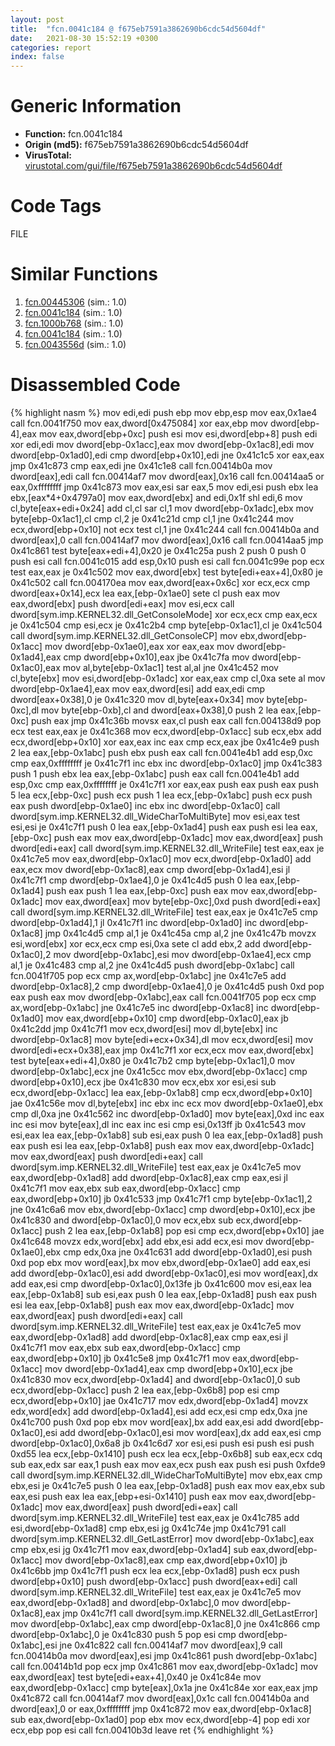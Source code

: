 ```yaml
---
layout: post
title:  "fcn.0041c184 @ f675eb7591a3862690b6cdc54d5604df"
date:   2021-08-30 15:52:19 +0300
categories: report
index: false
---
```


# Generic Information
- **Function:** fcn.0041c184
- **Origin (md5):** f675eb7591a3862690b6cdc54d5604df
- **VirusTotal:** [virustotal.com/gui/file/f675eb7591a3862690b6cdc54d5604df][virustotal_ref]

# Code Tags
<span class="tag" id="FILE">FILE</span>


# Similar Functions

1. [fcn.00445306][similar_1_ref] (sim.: 1.0)
2. [fcn.0041c184][similar_2_ref] (sim.: 1.0)
3. [fcn.1000b768][similar_3_ref] (sim.: 1.0)
4. [fcn.0041c184][similar_4_ref] (sim.: 1.0)
5. [fcn.0043556d][similar_5_ref] (sim.: 1.0)


# Disassembled Code

{% highlight nasm %}
mov edi,edi
push ebp
mov ebp,esp
mov eax,0x1ae4
call fcn.0041f750
mov eax,dword[0x475084]
xor eax,ebp
mov dword[ebp-4],eax
mov eax,dword[ebp+0xc]
push esi
mov esi,dword[ebp+8]
push edi
xor edi,edi
mov dword[ebp-0x1acc],eax
mov dword[ebp-0x1ac8],edi
mov dword[ebp-0x1ad0],edi
cmp dword[ebp+0x10],edi
jne 0x41c1c5
xor eax,eax
jmp 0x41c873
cmp eax,edi
jne 0x41c1e8
call fcn.00414b0a
mov dword[eax],edi
call fcn.00414af7
mov dword[eax],0x16
call fcn.00414aa5
or eax,0xffffffff
jmp 0x41c873
mov eax,esi
sar eax,5
mov edi,esi
push ebx
lea ebx,[eax*4+0x4797a0]
mov eax,dword[ebx]
and edi,0x1f
shl edi,6
mov cl,byte[eax+edi+0x24]
add cl,cl
sar cl,1
mov dword[ebp-0x1adc],ebx
mov byte[ebp-0x1ac1],cl
cmp cl,2
je 0x41c21d
cmp cl,1
jne 0x41c244
mov ecx,dword[ebp+0x10]
not ecx
test cl,1
jne 0x41c244
call fcn.00414b0a
and dword[eax],0
call fcn.00414af7
mov dword[eax],0x16
call fcn.00414aa5
jmp 0x41c861
test byte[eax+edi+4],0x20
je 0x41c25a
push 2
push 0
push 0
push esi
call fcn.0041c015
add esp,0x10
push esi
call fcn.0041c99e
pop ecx
test eax,eax
je 0x41c502
mov eax,dword[ebx]
test byte[edi+eax+4],0x80
je 0x41c502
call fcn.004170ea
mov eax,dword[eax+0x6c]
xor ecx,ecx
cmp dword[eax+0x14],ecx
lea eax,[ebp-0x1ae0]
sete cl
push eax
mov eax,dword[ebx]
push dword[edi+eax]
mov esi,ecx
call dword[sym.imp.KERNEL32.dll_GetConsoleMode]
xor ecx,ecx
cmp eax,ecx
je 0x41c504
cmp esi,ecx
je 0x41c2b4
cmp byte[ebp-0x1ac1],cl
je 0x41c504
call dword[sym.imp.KERNEL32.dll_GetConsoleCP]
mov ebx,dword[ebp-0x1acc]
mov dword[ebp-0x1ae0],eax
xor eax,eax
mov dword[ebp-0x1ad4],eax
cmp dword[ebp+0x10],eax
jbe 0x41c7fa
mov dword[ebp-0x1ac0],eax
mov al,byte[ebp-0x1ac1]
test al,al
jne 0x41c452
mov cl,byte[ebx]
mov esi,dword[ebp-0x1adc]
xor eax,eax
cmp cl,0xa
sete al
mov dword[ebp-0x1ae4],eax
mov eax,dword[esi]
add eax,edi
cmp dword[eax+0x38],0
je 0x41c320
mov dl,byte[eax+0x34]
mov byte[ebp-0xc],dl
mov byte[ebp-0xb],cl
and dword[eax+0x38],0
push 2
lea eax,[ebp-0xc]
push eax
jmp 0x41c36b
movsx eax,cl
push eax
call fcn.004138d9
pop ecx
test eax,eax
je 0x41c368
mov ecx,dword[ebp-0x1acc]
sub ecx,ebx
add ecx,dword[ebp+0x10]
xor eax,eax
inc eax
cmp ecx,eax
jbe 0x41c4e9
push 2
lea eax,[ebp-0x1abc]
push ebx
push eax
call fcn.0041e4b1
add esp,0xc
cmp eax,0xffffffff
je 0x41c7f1
inc ebx
inc dword[ebp-0x1ac0]
jmp 0x41c383
push 1
push ebx
lea eax,[ebp-0x1abc]
push eax
call fcn.0041e4b1
add esp,0xc
cmp eax,0xffffffff
je 0x41c7f1
xor eax,eax
push eax
push eax
push 5
lea ecx,[ebp-0xc]
push ecx
push 1
lea ecx,[ebp-0x1abc]
push ecx
push eax
push dword[ebp-0x1ae0]
inc ebx
inc dword[ebp-0x1ac0]
call dword[sym.imp.KERNEL32.dll_WideCharToMultiByte]
mov esi,eax
test esi,esi
je 0x41c7f1
push 0
lea eax,[ebp-0x1ad4]
push eax
push esi
lea eax,[ebp-0xc]
push eax
mov eax,dword[ebp-0x1adc]
mov eax,dword[eax]
push dword[edi+eax]
call dword[sym.imp.KERNEL32.dll_WriteFile]
test eax,eax
je 0x41c7e5
mov eax,dword[ebp-0x1ac0]
mov ecx,dword[ebp-0x1ad0]
add eax,ecx
mov dword[ebp-0x1ac8],eax
cmp dword[ebp-0x1ad4],esi
jl 0x41c7f1
cmp dword[ebp-0x1ae4],0
je 0x41c4d5
push 0
lea eax,[ebp-0x1ad4]
push eax
push 1
lea eax,[ebp-0xc]
push eax
mov eax,dword[ebp-0x1adc]
mov eax,dword[eax]
mov byte[ebp-0xc],0xd
push dword[edi+eax]
call dword[sym.imp.KERNEL32.dll_WriteFile]
test eax,eax
je 0x41c7e5
cmp dword[ebp-0x1ad4],1
jl 0x41c7f1
inc dword[ebp-0x1ad0]
inc dword[ebp-0x1ac8]
jmp 0x41c4d5
cmp al,1
je 0x41c45a
cmp al,2
jne 0x41c47b
movzx esi,word[ebx]
xor ecx,ecx
cmp esi,0xa
sete cl
add ebx,2
add dword[ebp-0x1ac0],2
mov dword[ebp-0x1abc],esi
mov dword[ebp-0x1ae4],ecx
cmp al,1
je 0x41c483
cmp al,2
jne 0x41c4d5
push dword[ebp-0x1abc]
call fcn.0041f705
pop ecx
cmp ax,word[ebp-0x1abc]
jne 0x41c7e5
add dword[ebp-0x1ac8],2
cmp dword[ebp-0x1ae4],0
je 0x41c4d5
push 0xd
pop eax
push eax
mov dword[ebp-0x1abc],eax
call fcn.0041f705
pop ecx
cmp ax,word[ebp-0x1abc]
jne 0x41c7e5
inc dword[ebp-0x1ac8]
inc dword[ebp-0x1ad0]
mov eax,dword[ebp+0x10]
cmp dword[ebp-0x1ac0],eax
jb 0x41c2dd
jmp 0x41c7f1
mov ecx,dword[esi]
mov dl,byte[ebx]
inc dword[ebp-0x1ac8]
mov byte[edi+ecx+0x34],dl
mov ecx,dword[esi]
mov dword[edi+ecx+0x38],eax
jmp 0x41c7f1
xor ecx,ecx
mov eax,dword[ebx]
test byte[eax+edi+4],0x80
je 0x41c7b2
cmp byte[ebp-0x1ac1],0
mov dword[ebp-0x1abc],ecx
jne 0x41c5cc
mov ebx,dword[ebp-0x1acc]
cmp dword[ebp+0x10],ecx
jbe 0x41c830
mov ecx,ebx
xor esi,esi
sub ecx,dword[ebp-0x1acc]
lea eax,[ebp-0x1ab8]
cmp ecx,dword[ebp+0x10]
jae 0x41c56e
mov dl,byte[ebx]
inc ebx
inc ecx
mov dword[ebp-0x1ae0],ebx
cmp dl,0xa
jne 0x41c562
inc dword[ebp-0x1ad0]
mov byte[eax],0xd
inc eax
inc esi
mov byte[eax],dl
inc eax
inc esi
cmp esi,0x13ff
jb 0x41c543
mov esi,eax
lea eax,[ebp-0x1ab8]
sub esi,eax
push 0
lea eax,[ebp-0x1ad8]
push eax
push esi
lea eax,[ebp-0x1ab8]
push eax
mov eax,dword[ebp-0x1adc]
mov eax,dword[eax]
push dword[edi+eax]
call dword[sym.imp.KERNEL32.dll_WriteFile]
test eax,eax
je 0x41c7e5
mov eax,dword[ebp-0x1ad8]
add dword[ebp-0x1ac8],eax
cmp eax,esi
jl 0x41c7f1
mov eax,ebx
sub eax,dword[ebp-0x1acc]
cmp eax,dword[ebp+0x10]
jb 0x41c533
jmp 0x41c7f1
cmp byte[ebp-0x1ac1],2
jne 0x41c6a6
mov ebx,dword[ebp-0x1acc]
cmp dword[ebp+0x10],ecx
jbe 0x41c830
and dword[ebp-0x1ac0],0
mov ecx,ebx
sub ecx,dword[ebp-0x1acc]
push 2
lea eax,[ebp-0x1ab8]
pop esi
cmp ecx,dword[ebp+0x10]
jae 0x41c648
movzx edx,word[ebx]
add ebx,esi
add ecx,esi
mov dword[ebp-0x1ae0],ebx
cmp edx,0xa
jne 0x41c631
add dword[ebp-0x1ad0],esi
push 0xd
pop ebx
mov word[eax],bx
mov ebx,dword[ebp-0x1ae0]
add eax,esi
add dword[ebp-0x1ac0],esi
add dword[ebp-0x1ac0],esi
mov word[eax],dx
add eax,esi
cmp dword[ebp-0x1ac0],0x13fe
jb 0x41c600
mov esi,eax
lea eax,[ebp-0x1ab8]
sub esi,eax
push 0
lea eax,[ebp-0x1ad8]
push eax
push esi
lea eax,[ebp-0x1ab8]
push eax
mov eax,dword[ebp-0x1adc]
mov eax,dword[eax]
push dword[edi+eax]
call dword[sym.imp.KERNEL32.dll_WriteFile]
test eax,eax
je 0x41c7e5
mov eax,dword[ebp-0x1ad8]
add dword[ebp-0x1ac8],eax
cmp eax,esi
jl 0x41c7f1
mov eax,ebx
sub eax,dword[ebp-0x1acc]
cmp eax,dword[ebp+0x10]
jb 0x41c5e8
jmp 0x41c7f1
mov eax,dword[ebp-0x1acc]
mov dword[ebp-0x1ad4],eax
cmp dword[ebp+0x10],ecx
jbe 0x41c830
mov ecx,dword[ebp-0x1ad4]
and dword[ebp-0x1ac0],0
sub ecx,dword[ebp-0x1acc]
push 2
lea eax,[ebp-0x6b8]
pop esi
cmp ecx,dword[ebp+0x10]
jae 0x41c717
mov edx,dword[ebp-0x1ad4]
movzx edx,word[edx]
add dword[ebp-0x1ad4],esi
add ecx,esi
cmp edx,0xa
jne 0x41c700
push 0xd
pop ebx
mov word[eax],bx
add eax,esi
add dword[ebp-0x1ac0],esi
add dword[ebp-0x1ac0],esi
mov word[eax],dx
add eax,esi
cmp dword[ebp-0x1ac0],0x6a8
jb 0x41c6d7
xor esi,esi
push esi
push esi
push 0xd55
lea ecx,[ebp-0x1410]
push ecx
lea ecx,[ebp-0x6b8]
sub eax,ecx
cdq
sub eax,edx
sar eax,1
push eax
mov eax,ecx
push eax
push esi
push 0xfde9
call dword[sym.imp.KERNEL32.dll_WideCharToMultiByte]
mov ebx,eax
cmp ebx,esi
je 0x41c7e5
push 0
lea eax,[ebp-0x1ad8]
push eax
mov eax,ebx
sub eax,esi
push eax
lea eax,[ebp+esi-0x1410]
push eax
mov eax,dword[ebp-0x1adc]
mov eax,dword[eax]
push dword[edi+eax]
call dword[sym.imp.KERNEL32.dll_WriteFile]
test eax,eax
je 0x41c785
add esi,dword[ebp-0x1ad8]
cmp ebx,esi
jg 0x41c74e
jmp 0x41c791
call dword[sym.imp.KERNEL32.dll_GetLastError]
mov dword[ebp-0x1abc],eax
cmp ebx,esi
jg 0x41c7f1
mov eax,dword[ebp-0x1ad4]
sub eax,dword[ebp-0x1acc]
mov dword[ebp-0x1ac8],eax
cmp eax,dword[ebp+0x10]
jb 0x41c6bb
jmp 0x41c7f1
push ecx
lea ecx,[ebp-0x1ad8]
push ecx
push dword[ebp+0x10]
push dword[ebp-0x1acc]
push dword[eax+edi]
call dword[sym.imp.KERNEL32.dll_WriteFile]
test eax,eax
je 0x41c7e5
mov eax,dword[ebp-0x1ad8]
and dword[ebp-0x1abc],0
mov dword[ebp-0x1ac8],eax
jmp 0x41c7f1
call dword[sym.imp.KERNEL32.dll_GetLastError]
mov dword[ebp-0x1abc],eax
cmp dword[ebp-0x1ac8],0
jne 0x41c866
cmp dword[ebp-0x1abc],0
je 0x41c830
push 5
pop esi
cmp dword[ebp-0x1abc],esi
jne 0x41c822
call fcn.00414af7
mov dword[eax],9
call fcn.00414b0a
mov dword[eax],esi
jmp 0x41c861
push dword[ebp-0x1abc]
call fcn.00414b1d
pop ecx
jmp 0x41c861
mov eax,dword[ebp-0x1adc]
mov eax,dword[eax]
test byte[edi+eax+4],0x40
je 0x41c84e
mov eax,dword[ebp-0x1acc]
cmp byte[eax],0x1a
jne 0x41c84e
xor eax,eax
jmp 0x41c872
call fcn.00414af7
mov dword[eax],0x1c
call fcn.00414b0a
and dword[eax],0
or eax,0xffffffff
jmp 0x41c872
mov eax,dword[ebp-0x1ac8]
sub eax,dword[ebp-0x1ad0]
pop ebx
mov ecx,dword[ebp-4]
pop edi
xor ecx,ebp
pop esi
call fcn.00410b3d
leave
ret
{% endhighlight %}


[similar_1_ref]: /report/fcn.00445306@418e0921f3a9bd4f5bc0dcc59623b5a1
[similar_2_ref]: /report/fcn.0041c184@0c9813ad67afad78a02241f0c1f94624
[similar_3_ref]: /report/fcn.1000b768@090dc3a8da6aa33c667b678303e4bdd6
[similar_4_ref]: /report/fcn.0041c184@1266d43f34f3aa1d71c3eb8ec80f6e2f
[similar_5_ref]: /report/fcn.0043556d@4bd33f73402d0d03c0318f793884eb34
[virustotal_ref]: https://www.virustotal.com/gui/file/f675eb7591a3862690b6cdc54d5604df